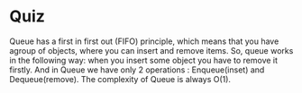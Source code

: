 # Quiz
Queue has a first in first out (FIFO) principle, which means that you have agroup of objects, where you can insert and remove items. So, queue works in the following way: when you insert some object you have to remove it firstly. And in Queue we have only 2 operations : Enqueue(inset) and Dequeue(remove). The complexity of Queue is always O(1).
